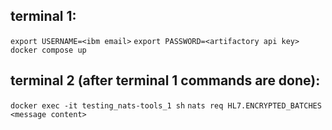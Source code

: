 terminal 1:
-----------
`export USERNAME=<ibm email>`
`export PASSWORD=<artifactory api key>`
`docker compose up`

terminal 2 (after terminal 1 commands are done):
-----------
`docker exec -it testing_nats-tools_1 sh`
`nats req HL7.ENCRYPTED_BATCHES <message content>`
